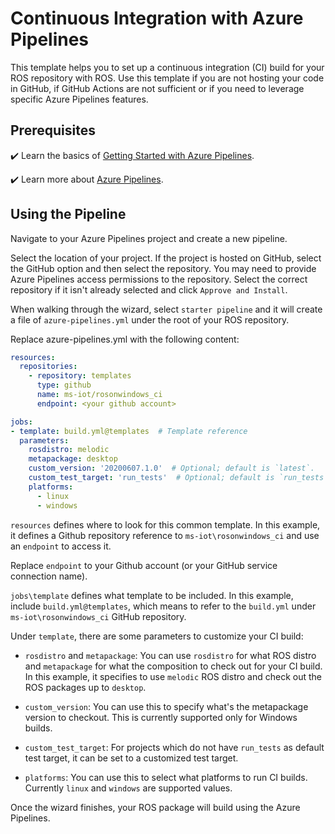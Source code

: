 # Continuous Integration with Azure Pipelines

This template helps you to set up a continuous integration (CI) build for your ROS repository with ROS.
Use this template if you are not hosting your code in GitHub, if GitHub Actions are not sufficient or if you need to leverage specific Azure Pipelines features.

## Prerequisites

✔️ Learn the basics of [Getting Started with Azure Pipelines](https://docs.microsoft.com/en-us/azure/devops/pipelines/get-started/?view=azure-devops).

✔️ Learn more about [Azure Pipelines](https://docs.microsoft.com/en-us/azure/devops/pipelines/?view=azure-devops).

## Using the Pipeline

Navigate to your Azure Pipelines project and create a new pipeline.

Select the location of your project. If the project is hosted on GitHub, select the GitHub option and then select the repository. You may need to provide Azure Pipelines access permissions to the repository. Select the correct repository if it isn't already selected and click `Approve and Install`.

When walking through the wizard, select `starter pipeline` and it will create a file of `azure-pipelines.yml` under the root of your ROS repository.

Replace azure-pipelines.yml with the following content:

```yaml
resources:
  repositories:
    - repository: templates
      type: github
      name: ms-iot/rosonwindows_ci
      endpoint: <your github account>

jobs:
- template: build.yml@templates  # Template reference
  parameters:
    rosdistro: melodic
    metapackage: desktop
    custom_version: '20200607.1.0'  # Optional; default is `latest`.
    custom_test_target: 'run_tests'  # Optional; default is `run_tests`.
    platforms:
      - linux
      - windows
```

`resources` defines where to look for this common template. In this example, it defines a Github repository reference to `ms-iot\rosonwindows_ci` and use an `endpoint` to access it. 

Replace `endpoint` to your Github account (or your GitHub service connection name).

`jobs\template` defines what template to be included. In this example, include `build.yml@templates`, which means to refer to the `build.yml` under `ms-iot\rosonwindows_ci` GitHub repository.

Under `template`, there are some parameters to customize your CI build:

* `rosdistro` and `metapackage`: You can use `rosdistro` for what ROS distro and `metapackage` for what the composition to check out for your CI build. In this example, it specifies to use `melodic` ROS distro and check out the ROS packages up to `desktop`.

* `custom_version`: You can use this to specify what's the metapackage version to checkout. This is currently supported only for Windows builds.

* `custom_test_target`: For projects which do not have  `run_tests` as default test target, it can be set to a customized test target.

* `platforms`: You can use this to select what platforms to run CI builds. Currently `linux` and `windows` are supported values.

Once the wizard finishes, your ROS package will build using the Azure Pipelines.
